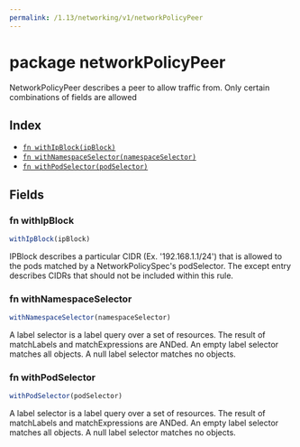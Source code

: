 ```yaml
---
permalink: /1.13/networking/v1/networkPolicyPeer
---
```


# package networkPolicyPeer

NetworkPolicyPeer describes a peer to allow traffic from. Only certain combinations of fields are allowed

## Index

* [`fn withIpBlock(ipBlock)`](#fn-withipblock)
* [`fn withNamespaceSelector(namespaceSelector)`](#fn-withnamespaceselector)
* [`fn withPodSelector(podSelector)`](#fn-withpodselector)

## Fields

### fn withIpBlock

```ts
withIpBlock(ipBlock)
```

IPBlock describes a particular CIDR (Ex. '192.168.1.1/24') that is allowed to the pods matched by a NetworkPolicySpec's podSelector. The except entry describes CIDRs that should not be included within this rule.

### fn withNamespaceSelector

```ts
withNamespaceSelector(namespaceSelector)
```

A label selector is a label query over a set of resources. The result of matchLabels and matchExpressions are ANDed. An empty label selector matches all objects. A null label selector matches no objects.

### fn withPodSelector

```ts
withPodSelector(podSelector)
```

A label selector is a label query over a set of resources. The result of matchLabels and matchExpressions are ANDed. An empty label selector matches all objects. A null label selector matches no objects.